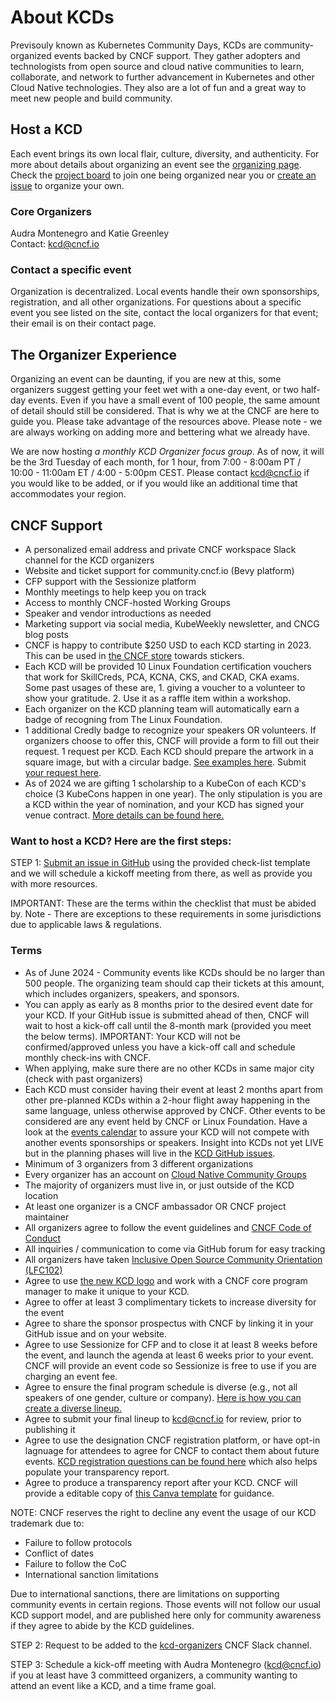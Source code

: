 # About KCDs

Previsouly known as Kubernetes Community Days, KCDs are community-organized events backed by CNCF support. They gather adopters and technologists from open source and cloud native communities to learn, collaborate, and network to further advancement in Kubernetes and other Cloud Native technologies. They also are a lot of fun and a great way to meet new people and build community.

## Host a KCD

Each event brings its own local flair, culture, diversity, and authenticity. For more about details about organizing an event see the [organizing page](https://github.com/cncf/kubernetes-community-days/tree/main/planning). Check the [project board](https://github.com/cncf/kubernetes-community-days/projects/2) to join one being organized near you or [create an issue](https://github.com/cncf/kubernetes-community-days/issues/new/choose) to organize your own.

### Core Organizers

Audra Montenegro and Katie Greenley
<br>
Contact: kcd@cncf.io

### Contact a specific event

Organization is decentralized. Local events handle their own sponsorships, registration, and all other organizations. For questions about a specific event you see listed on the site, contact the local organizers for that event; their email is on their contact page.

## The Organizer Experience  
Organizing an event can be daunting, if you are new at this, some organizers suggest getting your feet wet with a one-day event, or two half-day events. Even if you have a small event of 100 people, the same amount of detail should still be considered. That is why we at the CNCF are here to guide you. Please take advantage of the resources above. Please note - we are always working on adding more and bettering what we already have.

We are now hosting *a monthly KCD Organizer focus group*. As of now, it will be the 3rd Tuesday of each month, for 1 hour, from 7:00 - 8:00am PT / 10:00 - 11:00am ET / 4:00 - 5:00pm CEST. Please contact kcd@cncf.io if you would like to be added, or if you would like an additional time that accommodates your region.

## CNCF Support

* A personalized email address and private CNCF workspace Slack channel for the KCD organizers
* Website and ticket support for community.cncf.io (Bevy platform)
* CFP support with the Sessionize platform
* Monthly meetings to help keep you on track
* Access to monthly CNCF-hosted Working Groups
* Speaker and vendor introductions as needed
* Marketing support via social media, KubeWeekly newsletter, and CNCG blog posts
* CNCF is happy to contribute $250 USD to each KCD starting in 2023. This can be used in [the CNCF store](https://store.cncf.io/) towards stickers.
* Each KCD will be provided 10 Linux Foundation certification vouchers that work for SkillCreds, PCA, KCNA, CKS, and CKAD, CKA exams. Some past usages of these are, 1. giving a voucher to a volunteer to show your gratitude. 2. Use it as a raffle item within a workshop.
* Each organizer on the KCD planning team will automatically earn a badge of recogning from The Linux Foundation.
* 1 additional Credly badge to recognize your speakers OR volunteers. If organizers choose to offer this, CNCF will provide a form to fill out their request. 1 request per KCD. Each KCD should prepare the artwork in a square image, but with a circular badge. [See examples here](https://drive.google.com/drive/folders/1UFYAzzaFPgfQLjL947utCZ7Z8lUsfFl6). Submit [your request here](https://docs.google.com/forms/d/e/1FAIpQLSex2EhkCNysmK7svQEVeaOlqpsH0fSBe6qoOePRw_WGajZnTw/viewform).
* As of 2024 we are gifting 1 scholarship to a KubeCon of each KCD's choice (3 KubeCons happen in one year). The only stipulation is you are a KCD within the year of nomination, and your KCD has signed your venue contract. [More details can be found here.](https://github.com/cncf/kubernetes-community-days/blob/main/files/Dan%20Kohn%20Scholarship%20for%20KCDs.pdf)

### Want to host a KCD? Here are the first steps:

STEP 1: [Submit an issue in GitHub](https://github.com/cncf/kubernetes-community-days/issues/new/choose) using the provided check-list template and we will schedule a kickoff meeting from there, as well as provide you with more resources.

IMPORTANT: These are the terms within the checklist that must be abided by. Note - There are exceptions to these requirements in some jurisdictions due to applicable laws & regulations.

### Terms

* As of June 2024 - Community events like KCDs should be no larger than 500 people. The organizing team should cap their tickets at this amount, which includes organizers, speakers, and sponsors.
* You can apply as early as 8 months prior to the desired event date for your KCD. If your GitHub issue is submitted ahead of then, CNCF will wait to host a kick-off call until the 8-month mark (provided you meet the below terms). IMPORTANT: Your KCD will not be confirmed/approved unless you have a kick-off call and schedule monthly check-ins with CNCF.
* When applying, make sure there are no other KCDs in same major city (check with past organizers)
* Each KCD must consider having their event at least 2 months apart from other pre-planned KCDs within a 2-hour flight away happening in the same language, unless otherwise approved by CNCF. Other events to be considered are any event held by CNCF or Linux Foundation. Have a look at the [events calendar](https://www.cncf.io/events/) to assure your KCD will not compete with another events sponsorships or speakers. Insight into KCDs not yet LIVE but in the planning phases will live in the [KCD GitHub issues](https://github.com/cncf/kubernetes-community-days/issues).
* Minimum of 3 organizers from 3 different organizations
* Every organizer has an account on [Cloud Native Community Groups](https://community.cncf.io/)
* The majority of organizers must live in, or just outside of the KCD location
* At least one organizer is a CNCF ambassador OR CNCF project maintainer
* All organizers agree to follow the event guidelines and [CNCF Code of Conduct](https://github.com/cncf/foundation/blob/main/code-of-conduct.md)
* All inquiries / communication to come via GitHub forum for easy tracking
* All organizers have taken [Inclusive Open Source Community Orientation (LFC102)](https://training.linuxfoundation.org/training/inclusive-open-source-community-orientation-lfc102/)
* Agree to use [the new KCD logo](https://drive.google.com/file/d/1jU_DkKTVUzimvhUfBqw8ZHfgZShov0Md/view?usp=drive_link) and work with a CNCF core program manager to make it unique to your KCD.
* Agree to offer at least 3 complimentary tickets to increase diversity for the event
* Agree to share the sponsor prospectus with CNCF by linking it in your GitHub issue and on your website.
* Agree to use Sessionize for CFP and to close it at least 8 weeks before the event, and launch the agenda at least 6 weeks prior to your event. CNCF will provide an event code so Sessionize is free to use if you are charging an event fee.
* Agree to ensure the final program schedule is diverse (e.g., not all speakers of one gender, culture or company). [Here is how you can create a diverse lineup.](https://docs.google.com/presentation/d/1fzT_BdavVKh3mnxxU-PBWyJq9JUfasKwHqekkbYVbw8/edit#slide=id.g56245ab439_0_106)
* Agree to submit your final lineup to kcd@cncf.io for review, prior to publishing it
* Agree to use the designation CNCF registration platform, or have opt-in lagnuage for attendees to agree for CNCF to contact them about future events. [KCD registration questions can be found here](https://docs.google.com/spreadsheets/d/1OEoVQ8Y3eQmEEJeT2abhNOkYIkyk8nAVjebNFvKMTQQ/edit?usp=drive_link) which also helps populate your transparency report.
* Agree to produce a transparency report after your KCD. CNCF will provide a editable copy of [this Canva template](https://www.canva.com/design/DAFhDHqyNBw/H2uJJV_hDX7Ln_R_IGpWkg/edit) for guidance.

NOTE: CNCF reserves the right to decline any event the usage of our KCD trademark due to:
* Failure to follow protocols
* Conflict of dates
* Failure to follow the CoC
* International sanction limitations

Due to international sanctions, there are limitations on supporting community events in certain regions. Those events will not follow our usual KCD support model, and are published here only for community awareness if they agree to abide by the KCD guidelines.

STEP 2: Request to be added to the [kcd-organizers](https://cloud-native.slack.com/archives/GQ7D26NPQ) CNCF Slack channel.

STEP 3: Schedule a kick-off meeting with Audra Montenegro (kcd@cncf.io) if you at least have 3 committeed organizers, a community wanting to attend an event like a KCD, and a time frame goal.
